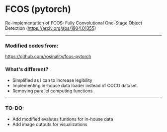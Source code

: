 # FCOS (pytorch)
Re-implementation of FCOS: Fully Convolutional One-Stage Object Detection (https://arxiv.org/abs/1904.01355)

---
### Modified codes from:  
https://github.com/rosinality/fcos-pytorch

### What's different?
- Simplified as I can to increase legibility  
- Implementing in-house data loader instead of COCO dataset.
- Removing parallel computing functions
---
### TO-DO:  
- Add modified evalutes funtions for in-house data  
- Add image outputs for visualizations
